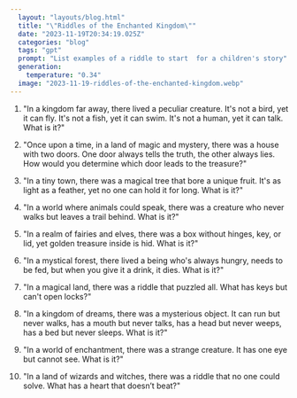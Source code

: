 ```yaml
---
  layout: "layouts/blog.html"
  title: "\"Riddles of the Enchanted Kingdom\""
  date: "2023-11-19T20:34:19.025Z"
  categories: "blog"
  tags: "gpt"
  prompt: "List examples of a riddle to start  for a children's story"
  generation: 
    temperature: "0.34"
  image: "2023-11-19-riddles-of-the-enchanted-kingdom.webp"
---
```

1. "In a kingdom far away, there lived a peculiar creature. It's not a bird, yet it can fly. It's not a fish, yet it can swim. It's not a human, yet it can talk. What is it?"

2. "Once upon a time, in a land of magic and mystery, there was a house with two doors. One door always tells the truth, the other always lies. How would you determine which door leads to the treasure?"

3. "In a tiny town, there was a magical tree that bore a unique fruit. It's as light as a feather, yet no one can hold it for long. What is it?"

4. "In a world where animals could speak, there was a creature who never walks but leaves a trail behind. What is it?"

5. "In a realm of fairies and elves, there was a box without hinges, key, or lid, yet golden treasure inside is hid. What is it?"

6. "In a mystical forest, there lived a being who's always hungry, needs to be fed, but when you give it a drink, it dies. What is it?"

7. "In a magical land, there was a riddle that puzzled all. What has keys but can't open locks?"

8. "In a kingdom of dreams, there was a mysterious object. It can run but never walks, has a mouth but never talks, has a head but never weeps, has a bed but never sleeps. What is it?"

9. "In a world of enchantment, there was a strange creature. It has one eye but cannot see. What is it?"

10. "In a land of wizards and witches, there was a riddle that no one could solve. What has a heart that doesn’t beat?"
